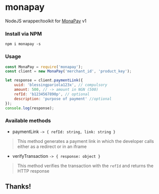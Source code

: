 # monapay
NodeJS wrapper/toolkit for [MonaPay](https://monapay.com) v1


### Install via NPM

```
npm i monapay -s
```

### Usage
```js
const MonaPay = require('monapay');
const client = new MonaPay('merchant_id', 'product_key');

let response = client.paymentLink({
    uuid: 'blessingpariola123x', // compulsory
    amount: 500, // -> amount in NGN (500)
    refId: 'b1234567890p', // optional
    description: 'purpose of payment' //optional
});
console.log(response);
```

### Available methods
- paymentLink `-> { refId: string, link: string }`
> This method generates a payment link in which the developer calls either as a redirect or in an iframe
- verifyTransaction `-> { response: object }`
> This method verifies the transaction with the `refId` and returns the HTTP response


## Thanks!